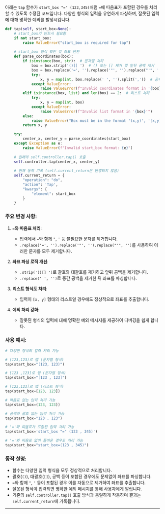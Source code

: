 아래는 `tap` 함수가 `start_box "=" (123,345)`처럼 `=`에 따옴표가 포함된 경우를 처리할 수 있도록 수정된 코드입니다. 다양한 형식의 입력을 유연하게 파싱하며, 잘못된 입력에 대해 명확한 예외를 발생시킵니다.

```python
def tap(self, start_box=None):
    # start_box가 반드시 필요함
    if not start_box:
        raise ValueError("start_box is required for tap")
    
    # start_box 형식 확인 및 좌표 변환
    def parse_coordinates(box):
        if isinstance(box, str):  # 문자열 처리
            box = box.strip('()[] ')  # () 또는 [] 제거 및 앞뒤 공백 제거
            box = box.replace('=', '').replace('"', '').replace("'", '')  # =, 따옴표 제거
            try:
                x, y = map(int, box.replace(' ', '').split(','))  # 공백 제거 후 좌표 파싱
            except ValueError:
                raise ValueError(f"Invalid coordinates format in '{box}'")
        elif isinstance(box, list) and len(box) == 2:  # 리스트 처리
            try:
                x, y = map(int, box)
            except ValueError:
                raise ValueError(f"Invalid list format in '{box}'")
        else:
            raise ValueError("Box must be in the format '(x,y)', '[x,y]', [x, y], or x,y with integer values")
        return x, y

    try:
        center_x, center_y = parse_coordinates(start_box)
    except Exception as e:
        raise ValueError(f"Invalid start_box format: {e}")
    
    # 원래의 self.controller.tap() 호출
    self.controller.tap(center_x, center_y)
    
    # 현재 동작 기록 (self.current_return은 변경되지 않음)
    self.current_return = {
        "operation": "do",
        "action": 'Tap',
        "kwargs": {
            "element": start_box
        }
    }
```

### 주요 변경 사항:
1. **`=`와 따옴표 처리**:
   - 입력에서 `=`와 함께 `"`, `'` 등 불필요한 문자를 제거합니다.
   - `.replace('=', '').replace('"', '').replace("'", '')`를 사용하여 이러한 문자를 모두 제거합니다.

2. **좌표 파싱 로직 개선**:
   - `.strip('()[] ')`로 괄호와 대괄호를 제거하고 앞뒤 공백을 제거합니다.
   - `.replace(' ', '')`로 중간 공백을 제거한 뒤 좌표를 파싱합니다.

3. **리스트 형식도 처리**:
   - 입력이 `[x, y]` 형태의 리스트일 경우에도 정상적으로 좌표를 추출합니다.

4. **예외 처리 강화**:
   - 잘못된 형식의 입력에 대해 명확한 예외 메시지를 제공하여 디버깅을 쉽게 합니다.

### 사용 예시:

```python
# 다양한 형식의 입력 처리 가능

# (123,123)로 탭 (문자열 형식)
tap(start_box="(123, 123)")

# [123 ,123]로 탭 (문자열 형식)
tap(start_box="[123 , 123]")

# [123,123]로 탭 (리스트 형식)
tap(start_box=[123, 123])

# 따옴표 없는 입력 처리 가능
tap(start_box=(123, 123))

# 공백과 괄호 없는 입력 처리 가능
tap(start_box="123 , 123")

# '='와 따옴표가 포함된 입력 처리 가능
tap(start_box='start_box "=" (123 , 345)')

# '='와 따옴표 없이 들어온 경우도 처리 가능
tap(start_box="start_box=(123 , 345)")
```

### 동작 설명:
- 함수는 다양한 입력 형식을 모두 정상적으로 처리합니다.
- 괄호(`()`), 대괄호(`[]`), 공백 등이 포함된 경우에도 문제없이 좌표를 파싱합니다.
- `=`와 함께 `"`, `'` 등이 포함된 경우 이를 자동으로 제거하여 좌표를 추출합니다.
- 잘못된 형식이 입력되면 명확한 예외 메시지를 통해 사용자에게 알립니다.
- 기존의 `self.controller.tap()` 호출 방식과 동일하게 작동하며 결과는 `self.current_return`에 기록됩니다.

---
